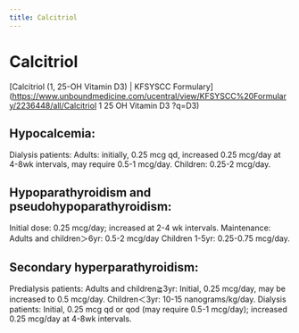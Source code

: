```yaml
---
title: Calcitriol
---
```

# Calcitriol
[Calcitriol (1, 25-OH Vitamin D3) | KFSYSCC Formulary](https://www.unboundmedicine.com/ucentral/view/KFSYSCC%20Formulary/2236448/all/Calcitriol  1 25 OH Vitamin D3 ?q=D3)
## Hypocalcemia:
Dialysis patients:
	Adults: initially, 0.25 mcg qd, increased 0.25 mcg/day at 4-8wk intervals, may require 0.5-1 mcg/day.
	Children: 0.25-2 mcg/day.

## Hypoparathyroidism and pseudohypoparathyroidism:
Initial dose: 0.25 mcg/day; increased at 2-4 wk intervals.
Maintenance:
	Adults and children＞6yr: 0.5-2 mcg/day
	Children 1-5yr: 0.25-0.75 mcg/day.

## Secondary hyperparathyroidism:
Predialysis patients:
	Adults and children≧3yr: Initial, 0.25 mcg/day, may be increased to 0.5 mcg/day.
	Children＜3yr: 10-15 nanograms/kg/day.
Dialysis patients: Initial, 0.25 mcg qd or qod (may require 0.5-1 mcg/day); increased 0.25 mcg/day at 4-8wk intervals.
